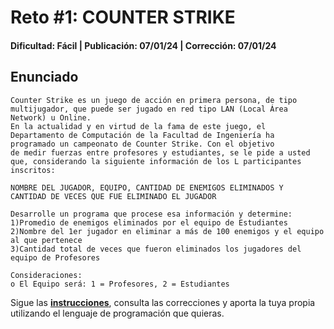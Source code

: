 # Reto #1: COUNTER STRIKE
#### Dificultad: Fácil | Publicación: 07/01/24 | Corrección: 07/01/24

## Enunciado

```
Counter Strike es un juego de acción en primera persona, de tipo
multijugador, que puede ser jugado en red tipo LAN (Local Área
Network) u Online.
En la actualidad y en virtud de la fama de este juego, el
Departamento de Computación de la Facultad de Ingeniería ha
programado un campeonato de Counter Strike. Con el objetivo
de medir fuerzas entre profesores y estudiantes, se le pide a usted
que, considerando la siguiente información de los L participantes
inscritos:

NOMBRE DEL JUGADOR, EQUIPO, CANTIDAD DE ENEMIGOS ELIMINADOS Y
CANTIDAD DE VECES QUE FUE ELIMINADO EL JUGADOR

Desarrolle un programa que procese esa información y determine:
1)Promedio de enemigos eliminados por el equipo de Estudiantes
2)Nombre del 1er jugador en eliminar a más de 100 enemigos y el equipo al que pertenece
3)Cantidad total de veces que fueron eliminados los jugadores del equipo de Profesores

Consideraciones:
o El Equipo será: 1 = Profesores, 2 = Estudiantes
```
Sigue las **[instrucciones](../../README.md)**, consulta las correcciones y aporta la tuya propia utilizando el lenguaje de programación que quieras.
